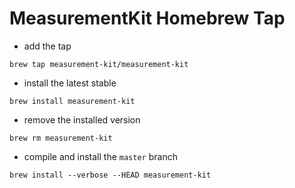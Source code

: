 # MeasurementKit Homebrew Tap

- add the tap

```
brew tap measurement-kit/measurement-kit
```

- install the latest stable

```
brew install measurement-kit
```

- remove the installed version

```
brew rm measurement-kit
```

- compile and install the `master` branch

```
brew install --verbose --HEAD measurement-kit
```
